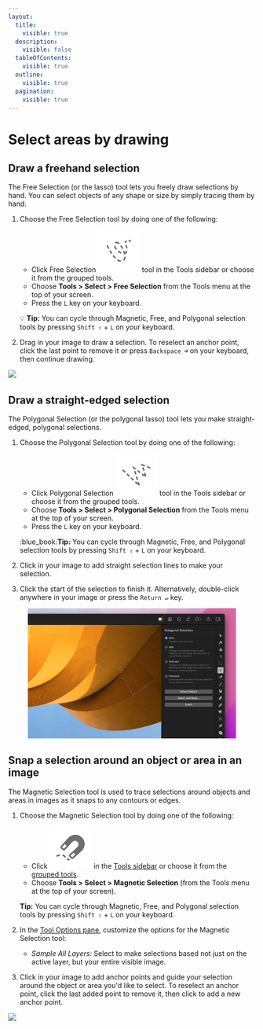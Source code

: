 ```yaml
---
layout:
  title:
    visible: true
  description:
    visible: false
  tableOfContents:
    visible: true
  outline:
    visible: true
  pagination:
    visible: true
---
```


# Select areas by drawing

## Draw a freehand selection

The Free Selection (or the lasso) tool lets you freely draw selections by hand. You can select objects of any shape or size by simply tracing them by hand.

1.  Choose the Free Selection tool by doing one of the following:

    * Click Free Selection <img src="../.gitbook/assets/Free-Selection.png" alt="" data-size="line"> tool in the Tools sidebar or choose it from the grouped tools.
    * Choose **Tools > Select > Free Selection** from the Tools menu at the top of your screen.
    * Press the `L` key on your keyboard.

    :bulb: **Tip:** You can cycle through Magnetic, Free, and Polygonal selection tools by pressing `Shift ⇧` + `L` on your keyboard.
2. Drag in your image to draw a selection. To reselect an anchor point, click the last point to remove it or press `Backspace ⌫` on your keyboard, then continue drawing.

![](https://help.pixelmator.com/pixelmator-pro/3.5/assets/English/1654689627000.jpeg)

## Draw a straight-edged selection

The Polygonal Selection (or the polygonal lasso) tool lets you make straight-edged, polygonal selections.

1.  Choose the Polygonal Selection tool by doing one of the following:

    * Click Polygonal Selection <img src="../.gitbook/assets/Polygonal-Selection.png" alt="" data-size="line"> tool in the Tools sidebar or choose it from the grouped tools.
    * Choose **Tools > Select > Polygonal Selection** from the Tools menu at the top of your screen.
    * Press the `L` key on your keyboard.

    :blue\_book:**Tip:** You can cycle through Magnetic, Free, and Polygonal selection tools by pressing `Shift ⇧` + `L` on your keyboard.
2. Click in your image to add straight selection lines to make your selection.
3. Click the start of the selection to finish it. Alternatively, double-click anywhere in your image or press the `Return ↵` key.

<figure><img src="../.gitbook/assets/image (4).png" alt=""><figcaption></figcaption></figure>

## Snap a selection around an object or area in an image

The Magnetic Selection tool is used to trace selections around objects and areas in images as it snaps to any contours or edges.

1.  Choose the Magnetic Selection tool by doing one of the following:

    * Click <img src="../.gitbook/assets/Magnetic-Selection.png" alt="" data-size="line"> in the [Tools sidebar](https://help.pixelmator.com/pixelmator-pro/3.5/#glossary) or choose it from the [grouped tools](https://help.pixelmator.com/pixelmator-pro/3.5/#glossary).
    * Choose **Tools > Select > Magnetic Selection** (from the Tools menu at the top of your screen).

    &#x20;**Tip:** You can cycle through Magnetic, Free, and Polygonal selection tools by pressing `Shift ⇧` + `L` on your keyboard.
2. In the [Tool Options pane](https://help.pixelmator.com/pixelmator-pro/3.5/#glossary), customize the options for the Magnetic Selection tool:
   * _Sample All Layers:_ Select to make selections based not just on the active layer, but your entire visible image.
3. Click in your image to add anchor points and guide your selection around the object or area you'd like to select. To reselect an anchor point, click the last added point to remove it, then click to add a new anchor point.

![](https://help.pixelmator.com/pixelmator-pro/3.5/assets/English/1654683652000.jpeg)
